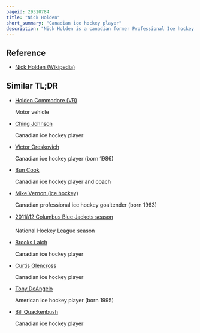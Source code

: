 ```yaml
---
pageid: 29310784
title: "Nick Holden"
short_summary: "Canadian ice hockey player"
description: "Nick Holden is a canadian former Professional Ice hockey Defenceman who played 12 Seasons in the National Hockey League for the Columbus Blue Jackets, Colorado Avalanche, New York Rangers, Boston Bruins, Vegas Golden Knights, and Ottawa Senators."
---
```


## Reference

- [Nick Holden (Wikipedia)](https://en.wikipedia.org/?curid=29310784)

## Similar TL;DR

- [Holden Commodore (VR)](/tldr/en/holden-commodore-vr)

  Motor vehicle

- [Ching Johnson](/tldr/en/ching-johnson)

  Canadian ice hockey player

- [Victor Oreskovich](/tldr/en/victor-oreskovich)

  Canadian ice hockey player (born 1986)

- [Bun Cook](/tldr/en/bun-cook)

  Canadian ice hockey player and coach

- [Mike Vernon (ice hockey)](/tldr/en/mike-vernon-ice-hockey)

  Canadian professional ice hockey goaltender (born 1963)

- [2011â12 Columbus Blue Jackets season](/tldr/en/201112-columbus-blue-jackets-season)

  National Hockey League season

- [Brooks Laich](/tldr/en/brooks-laich)

  Canadian ice hockey player

- [Curtis Glencross](/tldr/en/curtis-glencross)

  Canadian ice hockey player

- [Tony DeAngelo](/tldr/en/tony-deangelo)

  American ice hockey player (born 1995)

- [Bill Quackenbush](/tldr/en/bill-quackenbush)

  Canadian ice hockey player
